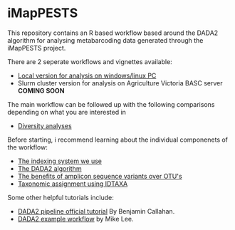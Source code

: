# iMapPESTS

This repository contains an R based workflow based around the DADA2 algorithm for analysing metabarcoding data generated through the iMapPESTS project.

There are 2 seperate workflows and vignettes available:
* [Local version for analysis on windows/linux PC](https://alexpiper.github.io/iMapPESTS/local_metabarcoding.html)
* Slurm cluster version for analysis on Agriculture Victoria BASC server **COMING SOON**

The main workflow can be followed up with the following comparisons depending on what you are interested in
* [Diversity analyses](https://alexpiper.github.io/iMapPESTS/diversity.html)

Before starting, i recommend learning about the individual componenets of the workflow:
* [The indexing system we use](https://alexpiper.github.io/iMapPESTS/indexing.html)
* [The DADA2 algorithm](https://www.ncbi.nlm.nih.gov/pmc/articles/PMC4927377/)
* [The benefits of amplicon sequence variants over OTU's](https://www.nature.com/articles/ismej2017119)
* [Taxonomic assignment using IDTAXA](https://microbiomejournal.biomedcentral.com/articles/10.1186/s40168-018-0521-5)

Some other helpful tutorials include:

* [DADA2 pipeline official tutorial](https://benjjneb.github.io/dada2/tutorial.html) By Benjamin Callahan.
* [DADA2 example workflow](https://astrobiomike.github.io/amplicon/dada2_workflow_ex) by Mike Lee.
